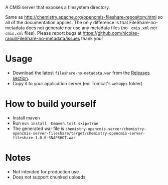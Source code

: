 A CMIS server that exposes a filesystem directory.

Same as http://chemistry.apache.org/opencmis-fileshare-repository.html so all of the documentation applies. The only difference is that FileShare-no-metadata does not generate nor use any metadata files (no `.cmis.xml` nor `cmis.xml` files). Please report bugs at https://github.com/nicolas-raoul/FileShare-no-metadata/issues thank you!

# Usage

- Download the latest `fileshare-no-metadata.war` from the [Releases section](https://github.com/nicolas-raoul/FileShare-no-metadata/releases).
- Copy it to your application server (ex: Tomcat's `webapps` folder)

# How to build yourself

- Install maven
- Run `mvn install -Dmaven.test.skip=true`
- The generated war file is `chemistry-opencmis-server/chemistry-opencmis-server-fileshare/target/chemistry-opencmis-server-fileshare-1.0.0-SNAPSHOT.war`
 
# Notes

- Not intended for production use
- Does not support chunked uploads

